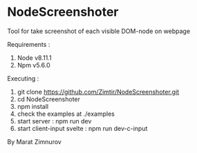 # NodeScreenshoter

Tool for take screenshot of each visible DOM-node on webpage

Requirements :

1. Node v8.11.1
2. Npm v5.6.0

Executing :

1. git clone https://github.com/Zimtir/NodeScreenshoter.git
2. cd NodeScreenshoter
3. npm install
4. check the examples at ./examples
5. start server : npm run dev
6. start client-input svelte : npm run dev-c-input

By Marat Zimnurov
